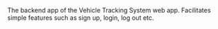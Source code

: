 The backend app of the Vehicle Tracking System web app. Facilitates simple features such as sign up, login, log out etc.
